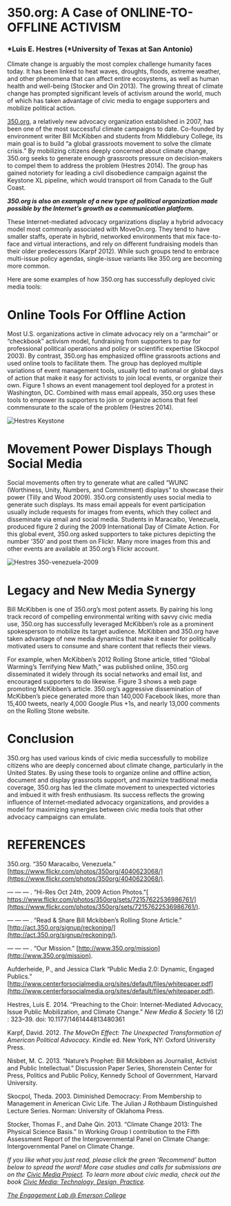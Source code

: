 # 350.org: A Case of ONLINE-TO-OFFLINE ACTIVISM

### *Luis E. Hestres (*University of Texas at San Antonio)

Climate change is arguably the most complex challenge humanity faces today. It has been linked to heat waves, droughts, floods, extreme weather, and other phenomena that can affect entire ecosystems, as well as human health and well-being (Stocker and Oin 2013). The growing threat of climate change has prompted significant levels of activism around the world, much of which has taken advantage of civic media to engage supporters and mobilize political action.

[350.org](http://350.org/), a relatively new advocacy organization established in 2007, has been one of the most successful climate campaigns to date. Co-founded by environment writer Bill McKibben and students from Middlebury College, its main goal is to build “a global grassroots movement to solve the climate crisis.” By mobilizing citizens deeply concerned about climate change, 350.org seeks to generate enough grassroots pressure on decision-makers to compel them to address the problem (Hestres 2014). The group has gained notoriety for leading a civil disobedience campaign against the Keystone XL pipeline, which would transport oil from Canada to the Gulf Coast.

**_350.org is also an example of a new type of political organization made possible by the Internet’s growth as a communication platform._**

These Internet-mediated advocacy organizations display a hybrid advocacy model most commonly associated with MoveOn.org. They tend to have smaller staffs, operate in hybrid, networked environments that mix face-to-face and virtual interactions, and rely on different fundraising models than their older predecessors (Karpf 2012). While such groups tend to embrace multi-issue policy agendas, single-issue variants like 350.org are becoming more common.

Here are some examples of how 350.org has successfully deployed civic media tools:

# Online Tools For Offline Action

Most U.S. organizations active in climate advocacy rely on a “armchair” or “checkbook” activism model, fundraising from supporters to pay for professional political operations and policy or scientific expertise (Skocpol 2003). By contrast, 350.org has emphasized offline grassroots actions and used online tools to facilitate them. The group has deployed multiple variations of event management tools, usually tied to national or global days of action that make it easy for activists to join local events, or organize their own. Figure 1 shows an event management tool deployed for a protest in Washington, DC. Combined with mass email appeals, 350.org uses these tools to empower its supporters to join or organize actions that feel commensurate to the scale of the problem (Hestres 2014).

![Hestres Keystone](https://res.cloudinary.com/engagement-lab-home/image/upload/v1/homepage-2.0/news/medium/1_-Cks5hQYFvKf3Qg9GniixQ.png)

# Movement Power Displays Though Social Media

Social movements often try to generate what are called “WUNC (Worthiness, Unity, Numbers, and Commitment) displays” to showcase their power (Tilly and Wood 2009). 350.org consistently uses social media to generate such displays. Its mass email appeals for event participation usually include requests for images from events, which they collect and disseminate via email and social media. Students in Maracaibo, Venezuela, produced figure 2 during the 2009 International Day of Climate Action. For this global event, 350.org asked supporters to take pictures depicting the number ‘350’ and post them on Flickr. Many more images from this and other events are available at 350.org’s Flickr account.

![Hestres 350-venezuela-2009](https://res.cloudinary.com/engagement-lab-home/image/upload/v1/homepage-2.0/news/medium/1_OBBtcamIOJa1fWqy2EZjdQ.jpeg)

# Legacy and New Media Synergy

Bill McKibben is one of 350.org’s most potent assets. By pairing his long track record of compelling environmental writing with savvy civic media use, 350.org has successfully leveraged McKibben’s role as a prominent spokesperson to mobilize its target audience. McKibben and 350.org have taken advantage of new media dynamics that make it easier for politically motivated users to consume and share content that reflects their views.

For example, when McKibben’s 2012 Rolling Stone article, titled “Global Warming’s Terrifying New Math,” was published online, 350.org disseminated it widely through its social networks and email list, and encouraged supporters to do likewise. Figure 3 shows a web page promoting McKibben’s article. 350.org’s aggressive dissemination of McKibben’s piece generated more than 140,000 Facebook likes, more than 15,400 tweets, nearly 4,000 Google Plus +1s, and nearly 13,000 comments on the Rolling Stone website.

# Conclusion

350.org has used various kinds of civic media successfully to mobilize citizens who are deeply concerned about climate change, particularly in the United States. By using these tools to organize online and offline action, document and display grassroots support, and maximize traditional media coverage, 350.org has led the climate movement to unexpected victories and imbued it with fresh enthusiasm. Its success reflects the growing influence of Internet-mediated advocacy organizations, and provides a model for maximizing synergies between civic media tools that other advocacy campaigns can emulate.

# REFERENCES

350.org. “350 Maracaibo, Venezuela.” [https://www.flickr.com/photos/350org/4040623068/](https://www.flickr.com/photos/350org/4040623068/).

— — — . “Hi-Res Oct 24th, 2009 Action Photos."[ https://www.flickr.com/photos/350org/sets/72157622536986761/](https://www.flickr.com/photos/350org/sets/72157622536986761/).

— — — . “Read & Share Bill Mckibben’s Rolling Stone Article." [http://act.350.org/signup/reckoning/](http://act.350.org/signup/reckoning/).

— — — . “Our Mission." [http://www.350.org/mission](http://www.350.org/mission).

Aufderheide, P., and Jessica Clark “Public Media 2.0: Dynamic, Engaged Publics.” [http://www.centerforsocialmedia.org/sites/default/files/whitepaper.pdf](http://www.centerforsocialmedia.org/sites/default/files/whitepaper.pdf).

Hestres, Luis E. 2014. “Preaching to the Choir: Internet-Mediated Advocacy, Issue Public Mobilization, and Climate Change.” _New Media & Society_ 16 (2) : 323–39. doi: 10.1177/1461444813480361

Karpf, David. 2012. _The MoveOn Effect: The Unexpected Transformation of American Political Advocacy_. Kindle ed. New York, NY: Oxford University Press.

Nisbet, M. C. 2013. “Nature’s Prophet: Bill Mckibben as Journalist, Activist and Public Intellectual.” Discussion Paper Series, Shorenstein Center for Press, Politics and Public Policy, Kennedy School of Government, Harvard University.

Skocpol, Theda. 2003. Diminished Democracy: From Membership to Management in American Civic Life. The Julian J Rothbaum Distinguished Lecture Series. Norman: University of Oklahoma Press.

Stocker, Thomas F., and Dahe Qin. 2013. “Climate Change 2013: The Physical Science Basis.” In Working Group I contribution to the Fifth Assessment Report of the Intergovernmental Panel on Climate Change: Intergovernmental Panel on Climate Change.

_If you like what you just read, please click the green ‘Recommend’ button below to spread the word! More case studies and calls for submissions are on the [Civic Media Project](http://www.civicmediaproject.com). To learn more about civic media, check out the book [Civic Media: Technology, Design, Practice](https://mitpress.mit.edu/books/civic-media)._

[_The Engagement Lab @ Emerson College_](http://elab.emerson.edu)
